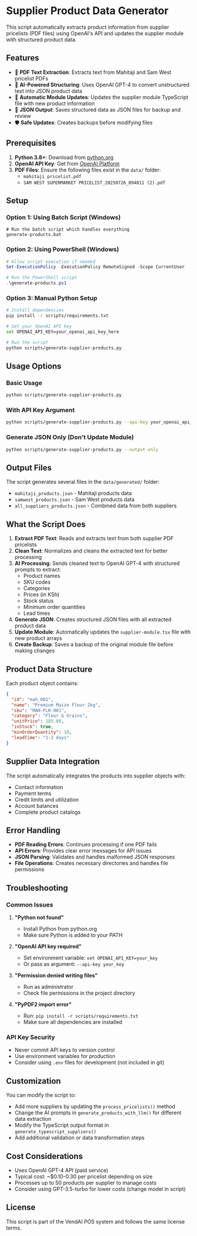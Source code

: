 # Supplier Product Data Generator

This script automatically extracts product information from supplier pricelists (PDF files) using OpenAI's API and updates the supplier module with structured product data.

## Features

- 📄 **PDF Text Extraction**: Extracts text from Mahitaji and Sam West pricelist PDFs
- 🤖 **AI-Powered Structuring**: Uses OpenAI GPT-4 to convert unstructured text into JSON product data
- 🔄 **Automatic Module Updates**: Updates the supplier module TypeScript file with new product information
- 💾 **JSON Output**: Saves structured data as JSON files for backup and review
- 🛡️ **Safe Updates**: Creates backups before modifying files

## Prerequisites

1. **Python 3.8+**: Download from [python.org](https://www.python.org/downloads/)
2. **OpenAI API Key**: Get from [OpenAI Platform](https://platform.openai.com/api-keys)
3. **PDF Files**: Ensure the following files exist in the `data/` folder:
   - `mahitaji pricelist.pdf`
   - `SAM WEST SUPERMARKET PRICELIST_20250726_094811 (2).pdf`

## Setup

### Option 1: Using Batch Script (Windows)
```batch
# Run the batch script which handles everything
generate-products.bat
```

### Option 2: Using PowerShell (Windows)
```powershell
# Allow script execution if needed
Set-ExecutionPolicy -ExecutionPolicy RemoteSigned -Scope CurrentUser

# Run the PowerShell script
.\generate-products.ps1
```

### Option 3: Manual Python Setup
```bash
# Install dependencies
pip install -r scripts/requirements.txt

# Set your OpenAI API key
set OPENAI_API_KEY=your_openai_api_key_here

# Run the script
python scripts/generate-supplier-products.py
```

## Usage Options

### Basic Usage
```bash
python scripts/generate-supplier-products.py
```

### With API Key Argument
```bash
python scripts/generate-supplier-products.py --api-key your_openai_api_key_here
```

### Generate JSON Only (Don't Update Module)
```bash
python scripts/generate-supplier-products.py --output-only
```

## Output Files

The script generates several files in the `data/generated/` folder:

- `mahitaji_products.json` - Mahitaji products data
- `samwest_products.json` - Sam West products data  
- `all_suppliers_products.json` - Combined data from both suppliers

## What the Script Does

1. **Extract PDF Text**: Reads and extracts text from both supplier PDF pricelists
2. **Clean Text**: Normalizes and cleans the extracted text for better processing
3. **AI Processing**: Sends cleaned text to OpenAI GPT-4 with structured prompts to extract:
   - Product names
   - SKU codes
   - Categories
   - Prices (in KSh)
   - Stock status
   - Minimum order quantities
   - Lead times
4. **Generate JSON**: Creates structured JSON files with all extracted product data
5. **Update Module**: Automatically updates the `supplier-module.tsx` file with new product arrays
6. **Create Backup**: Saves a backup of the original module file before making changes

## Product Data Structure

Each product object contains:
```json
{
  "id": "mah_001",
  "name": "Premium Maize Flour 2kg",
  "sku": "MAH-FLR-001", 
  "category": "Flour & Grains",
  "unitPrice": 185.00,
  "inStock": true,
  "minOrderQuantity": 10,
  "leadTime": "1-2 days"
}
```

## Supplier Data Integration

The script automatically integrates the products into supplier objects with:
- Contact information
- Payment terms
- Credit limits and utilization
- Account balances
- Complete product catalogs

## Error Handling

- **PDF Reading Errors**: Continues processing if one PDF fails
- **API Errors**: Provides clear error messages for API issues
- **JSON Parsing**: Validates and handles malformed JSON responses
- **File Operations**: Creates necessary directories and handles file permissions

## Troubleshooting

### Common Issues

1. **"Python not found"**
   - Install Python from python.org
   - Make sure Python is added to your PATH

2. **"OpenAI API key required"**
   - Set environment variable: `set OPENAI_API_KEY=your_key`
   - Or pass as argument: `--api-key your_key`

3. **"Permission denied writing files"**
   - Run as administrator
   - Check file permissions in the project directory

4. **"PyPDF2 import error"**
   - Run: `pip install -r scripts/requirements.txt`
   - Make sure all dependencies are installed

### API Key Security

- Never commit API keys to version control
- Use environment variables for production
- Consider using `.env` files for development (not included in git)

## Customization

You can modify the script to:
- Add more suppliers by updating the `process_pricelists()` method
- Change the AI prompts in `generate_products_with_llm()` for different data extraction
- Modify the TypeScript output format in `generate_typescript_suppliers()`
- Add additional validation or data transformation steps

## Cost Considerations

- Uses OpenAI GPT-4 API (paid service)
- Typical cost: ~$0.10-0.30 per pricelist depending on size
- Processes up to 50 products per supplier to manage costs
- Consider using GPT-3.5-turbo for lower costs (change model in script)

## License

This script is part of the VendAI POS system and follows the same license terms.